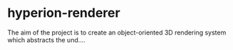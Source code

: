 hyperion-renderer
=================
The aim of the project is to create an object-oriented 3D rendering system which abstracts the und....

